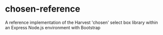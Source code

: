 chosen-reference
================

A reference implementation of the Harvest 'chosen' select box library within an Express Node.js environment with Bootstrap
